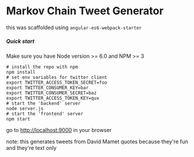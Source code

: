 Markov Chain Tweet Generator
=============================

this was scaffolded using `angular-es6-webpack-starter`

##### Quick start

Make sure you have Node version >= 6.0 and NPM >= 3

```
# install the repo with npm
npm install
# set env variables for twitter client
export TWITTER_ACCESS_TOKEN_SECRET=foo
export TWITTER_CONSUMER_KEY=bar
export TWITTER_CONSUMER_SECRET=baz
export TWITTER_ACCESS_TOKEN_KEY=qux
# start the 'backend' server
node server.js
# start the 'frontend' server
npm start
```

go to [http://localhost:9000](http://localhost:9000) in your browser

note: this generates tweets from David Mamet quotes because they're fun and they're text only